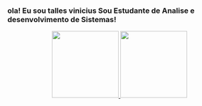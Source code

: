 ### ola! Eu sou talles vinicius Sou Estudante de Analise e desenvolvimento de Sistemas!
<div align="center">
  <a href="https://github.com/tallesvinicius">
    <img height="150em" src="https://github-readme-stats.vercel.app/api?username=tallesvinicius&count_private=true&include_all_commits=true&show_icons=true&theme=dracula&hide_border=false&show_owner=true"/>
    <img height="150em" src="https://github-readme-stats.vercel.app/api/top-langs/?username=tallesvinicius&theme=dracula&hide_border=false&&layout=compact"/>
